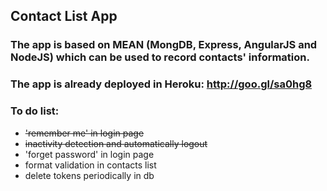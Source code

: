 ## Contact List App

### The app is based on MEAN (MongDB, Express, AngularJS and NodeJS) which can be used to record contacts' information.
### The app is already deployed in Heroku: http://goo.gl/sa0hg8

### To do list:
* ~~'remember me' in login page~~
* ~~inactivity detection and automatically logout~~
* 'forget password' in login page
* format validation in contacts list
* delete tokens periodically in db
